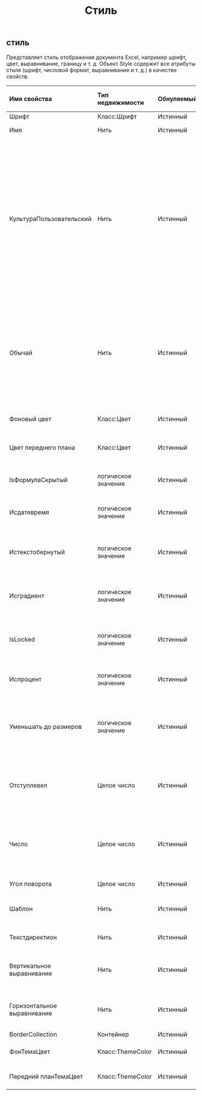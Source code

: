 ﻿---
title: Стиль
second_title: Aspose.Cells Cloud Documen
type: docs
url: /ru/specification/model/style/
description: "Aspose.Cells Спецификация модели облака: Стиль. Легко обрабатывайте Excel и другие документы электронных таблиц с помощью таких функций, как открытие, создание, редактирование, разделение, слияние, сравнение и преобразование."
kwords: Excel, Office, Электронная таблица, Cloud REST API, Стиль
weight: 50
---
## **стиль**

 Представляет стиль отображения документа Excel, например шрифт, цвет, выравнивание, границу и т. д. Объект Style содержит все атрибуты стиля (шрифт, числовой формат, выравнивание и т. д.) в качестве свойств.

| Имя свойства| Тип недвижимости| Обнуляемый| Только чтение| Значение по умолчанию| Описание|
|:- |:- |:- |:- |:- |:- |
| Шрифт| Класс:Шрифт| Истинный| ЛОЖЬ|| Получает объект.|
| Имя| Нить| Истинный| ЛОЖЬ|| Получает или задает имя стиля.|
| КультураПользовательский| Нить| Истинный| ЛОЖЬ|| Получает и задает строку шаблона, зависящую от языка и региональных параметров, для числового формата. Если для этого объекта не был установлен числовой формат, будет возвращено значение null. Если числовой формат является встроенным, будет возвращена строка шаблона, соответствующая встроенному числу.|
| Обычай| Нить| Истинный| ЛОЖЬ|| Представляет строку пользовательского числового формата этого объекта стиля. Если пользовательский числовой формат не установлен (например, числовой формат встроен), будет возвращено "".|
| Фоновый цвет| Класс:Цвет| Истинный| ЛОЖЬ|| Получает или задает цвет фона стиля.|
| Цвет переднего плана| Класс:Цвет| Истинный| ЛОЖЬ|| Получает или задает цвет переднего плана стиля.|
| IsФормулаСкрытый| логическое значение| Истинный| ЛОЖЬ||Указывает, будет ли формула скрыта, если лист защищен.|
| Исдатевремя| логическое значение| Истинный| ЛОЖЬ|| Указывает, является ли числовой формат форматом даты.|
| Истекстобернутый| логическое значение| Истинный| ЛОЖЬ|| Получает или задает значение, указывающее, переносится ли текст внутри ячейки.|
| Исградиент| логическое значение| Истинный| ЛОЖЬ|| Указывает, является ли затенение ячейки градиентным узором.|
| IsLocked| логическое значение| Истинный| ЛОЖЬ|| Получает или задает значение, указывающее, можно ли изменить ячейку или нет.|
| Испроцент| логическое значение| Истинный| ЛОЖЬ|| Указывает, является ли числовой формат процентным.|
| Уменьшать до размеров| логическое значение| Истинный| ЛОЖЬ|| Указывает, сжимается ли текст автоматически, чтобы соответствовать доступной ширине столбца.|
| Отступлевел| Целое число| Истинный| ЛОЖЬ|| Представляет уровень отступа для ячейки или диапазона. Может быть только целым числом от 0 до 250.|
| Число| Целое число| Истинный| ЛОЖЬ|| Получает или задает формат отображения чисел и дат. Шаблоны форматирования различны для разных регионов.|
| Угол поворота| Целое число| Истинный| ЛОЖЬ|| Представляет угол поворота текста.|
| Шаблон| Нить| Истинный| ЛОЖЬ|| Получает или задает тип фонового узора ячейки.|
| Текстдиректион| Нить| Истинный| ЛОЖЬ|| Представляет порядок чтения текста.|
| Вертикальное выравнивание| Нить| Истинный| ЛОЖЬ||Получает или задает тип вертикального выравнивания текста в ячейке.|
| Горизонтальное выравнивание| Нить| Истинный| ЛОЖЬ|| Получает или задает тип горизонтального выравнивания текста в ячейке.|
| BorderCollection| Контейнер| Истинный| ЛОЖЬ|||
| ФонТемаЦвет| Класс:ThemeColor| Истинный| ЛОЖЬ|| Получает и задает цвет фоновой темы.|
| Передний планТемаЦвет| Класс:ThemeColor| Истинный| ЛОЖЬ|| Получает и задает цвет темы переднего плана.|

